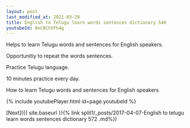 ```yaml
---
layout: post
last_modified_at: 2021-03-29
title: English to Telugu learn words sentences dictionary 540 
youtubeId: 0nC0ChVFh4g
---
```

 
 
Helps to learn Telugu words and sentences for English speakers.

Opportunitiy to repeat the words sentences. 

Practice Telugu language. 
 
10 minutes practice every day. 
 
How to learn Telugu words and sentences for English speakers 
 
{% include youtubePlayer.html id=page.youtubeId %}
 
 
[Next]({{ site.baseurl }}{% link  split1/_posts/2017-04-07-English to telugu learn words sentences dictionary 572 .md%})
 
